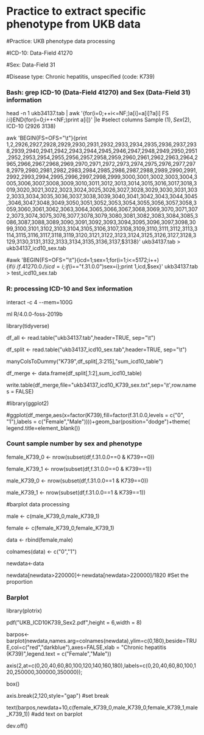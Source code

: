 # Practice to extract specific phenotype from UKB data 
#Practice: UKB phenotype data processing

#ICD-10: Data-Field 41270

#Sex: Data-Field 31

#Disease type: Chronic hepatitis, unspecified (code: K739)

### Bash: grep ICD-10 (Data-Field 41270) and Sex (Data-Field 31) information
head -n 1 ukb34137.tab | awk '{for(i=0;++i<=NF;)a[i]=a[i]?a[i] FS $i:$i}END{for(i=0;i++<NF;)print a[i]}' |le #select columns Sample ($1), Sex ($2), ICD-10 ($2926~$3138)

awk 'BEGIN{FS=OFS="\t"}{print $1,$2,$2926,$2927,$2928,$2929,$2930,$2931,$2932,$2933,$2934,$2935,$2936,$2937,$2938,$2939,$2940,$2941,$2942,$2943,$2944,$2945,$2946,$2947,$2948,$2949,$2950,$2951,$2952,$2953,$2954,$2955,$2956,$2957,$2958,$2959,$2960,$2961,$2962,$2963,$2964,$2965,$2966,$2967,$2968,$2969,$2970,$2971,$2972,$2973,$2974,$2975,$2976,$2977,$2978,$2979,$2980,$2981,$2982,$2983,$2984,$2985,$2986,$2987,$2988,$2989,$2990,$2991,$2992,$2993,$2994,$2995,$2996,$2997,$2998,$2999,$3000,$3001,$3002,$3003,$3004,$3005,$3006,$3007,$3008,$3009,$3010,$3011,$3012,$3013,$3014,$3015,$3016,$3017,$3018,$3019,$3020,$3021,$3022,$3023,$3024,$3025,$3026,$3027,$3028,$3029,$3030,$3031,$3032,$3033,$3034,$3035,$3036,$3037,$3038,$3039,$3040,$3041,$3042,$3043,$3044,$3045,$3046,$3047,$3048,$3049,$3050,$3051,$3052,$3053,$3054,$3055,$3056,$3057,$3058,$3059,$3060,$3061,$3062,$3063,$3064,$3065,$3066,$3067,$3068,$3069,$3070,$3071,$3072,$3073,$3074,$3075,$3076,$3077,$3078,$3079,$3080,$3081,$3082,$3083,$3084,$3085,$3086,$3087,$3088,$3089,$3090,$3091,$3092,$3093,$3094,$3095,$3096,$3097,$3098,$3099,$3100,$3101,$3102,$3103,$3104,$3105,$3106,$3107,$3108,$3109,$3110,$3111,$3112,$3113,$3114,$3115,$3116,$3117,$3118,$3119,$3120,$3121,$3122,$3123,$3124,$3125,$3126,$3127,$3128,$3129,$3130,$3131,$3132,$3133,$3134,$3135,$3136,$3137,$3138}' ukb34137.tab > ukb34137_icd10_sex.tab

#awk 'BEGIN{FS=OFS="\t"}{icd=1;sex=1;for(i=1;i<=5172;i++){if($i~/f.41270.0./)icd=i;if($i=="f.31.0.0")sex=i};print $1,$icd,$sex}' ukb34137.tab > test_icd10_sex.tab

### R: processing ICD-10 and Sex information
interact -c 4 --mem=100G

ml R/4.0.0-foss-2019b

library(tidyverse)

df_all <- read.table("ukb34137.tab",header=TRUE, sep="\t")

df_split <- read.table("ukb34137_icd10_sex.tab",header=TRUE, sep="\t")

manyColsToDummy("K739",df_split[,3:215],"sum_icd10_table")

df_merge <- data.frame(df_split[,1:2],sum_icd10_table)

write.table(df_merge,file="ukb34137_icd10_K739_sex.txt",sep='\t',row.names = FALSE)

#library(ggplot2)

#ggplot(df_merge,aes(x=factor(K739),fill=factor(f.31.0.0,levels = c("0", "1"),labels = c("Female","Male"))))+geom_bar(position="dodge")+theme( legend.title=element_blank())

### Count sample number by sex and phenotype

female_K739_0 <- nrow(subset(df,f.31.0.0==0 & K739==0))

female_K739_1 <- nrow(subset(df,f.31.0.0==0 & K739==1))

male_K739_0 <- nrow(subset(df,f.31.0.0==1 & K739==0))

male_K739_1 <- nrow(subset(df,f.31.0.0==1 & K739==1))

#barplot data processing

male <- c(male_K739_0,male_K739_1)

female <- c(female_K739_0,female_K739_1)

data <- rbind(female,male)

colnames(data) <- c("0","1")

newdata<-data

newdata[newdata>220000]<-newdata[newdata>220000]/1820 #Set the proportion

### Barplot

library(plotrix)

pdf("UKB_ICD10K739_Sex2.pdf",height = 6,width = 8)

barpos<-barplot(newdata,names.arg=colnames(newdata),ylim=c(0,180),beside=TRUE,col=c("red","darkblue"),axes=FALSE,xlab = "Chronic hepatitis (K739)",legend.text = c("Female","Male"))

axis(2,at=c(0,20,40,60,80,100,120,140,160,180),labels=c(0,20,40,60,80,100,120,250000,300000,350000));

box()

axis.break(2,120,style="gap") #set break

text(barpos,newdata+10,c(female_K739_0,male_K739_0,female_K739_1,male_K739_1)) #add text on barplot

dev.off()
